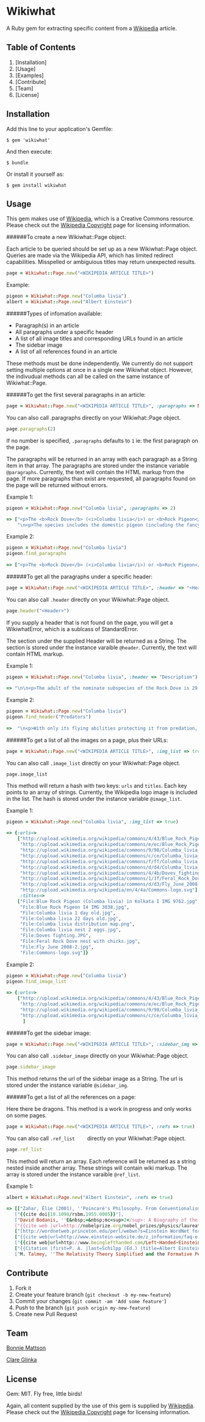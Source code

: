 Wikiwhat
========

A Ruby gem for extracting specific content from a [Wikipedia](http://wikipedia.com) article.


## Table of Contents

1. [Installation]
2. [Usage]
3. [Examples]
4. [Contribute]
5. [Team]
6. [License]

## Installation

Add this line to your application's Gemfile:

    $ gem 'wikiwhat'

And then execute:

    $ bundle

Or install it yourself as:

    $ gem install wikiwhat

## Usage

This gem makes use of [Wikipedia](http://wikipedia.com), which is a Creative Commons resource. Please check out the [Wikipedia Copyright](http://en.wikipedia.org/wiki/Wikipedia:Copyrights) page for licensing information.

######To create a new Wikiwhat::Page object:

Each article to be queried should be set up as a new Wikiwhat::Page object. Queries are made via the Wikipedia API, which has limited redirect capabilities. Misspelled  or ambiguious titles may return unexpected results.

```ruby
page = Wikiwhat::Page.new("<WIKIPEDIA ARTICLE TITLE>")
```

Example:

```ruby
pigeon = Wikiwhat::Page.new("Columba livia")
albert = Wikiwhat::Page.new("Albert Einstein")
```

######Types of infomation available:

* Paragraph(s) in an article
* All paragraphs under a specific header
* A list of all image titles and corresponding URLs found in an article
* The sidebar image
* A list of all references found in an article

These methods must be done independently. We currently do not support setting multiple options at once in a single new Wikiwhat object. However, the indivudual methods can all be called on the same instance of Wikiwhat::Page.

######To get the first several paragraphs in an article:

```ruby
page = Wikiwhat::Page.new("<WIKIPEDIA ARTICLE TITLE>", :paragraphs => NUMBER)
```

You can also call .paragraphs directly on your Wikiwhat::Page object.

```ruby
page.paragraphs(2)
```

If no number is specified, `.paragraphs` defaults to `1` ie: the first paragraph on the page.

The paragraphs will be returned in an array with each paragraph as a String item in that array. The paragraphs are stored under the instance variable `@paragraphs`. Currently, the text will contain the HTML markup from the page. If more paragraphs than exist are requested, all paragraphs found on the page will be returned without errors.

Example 1:

```ruby
pigeon = Wikiwhat::Page.new("Columba livia", :paragraphs => 2)

=> ["<p>The <b>Rock Dove</b> (<i>Columba livia</i>) or <b>Rock Pigeon</b> is a member of the bird family Columbidae (doves and pigeons). In common usage, this bird is often simply referred to as the \"pigeon\".</p>",
	"\n<p>The species includes the domestic pigeon (including the fancy pigeon), and escaped domestic pigeons have given rise to feral populations around the world.</p>"]
```

Example 2:

```ruby
pigeon = Wikiwhat::Page.new("Columba livia")
pigeon.find_paragraphs
	
=> ["<p>The <b>Rock Dove</b> (<i>Columba livia</i>) or <b>Rock Pigeon</b> is a member of the bird family Columbidae (doves and pigeons). In common usage, this bird is often simply referred to as the \"pigeon\".</p>"]
```

######To get all the paragraphs under a specific header:

```ruby
page = Wikiwhat::Page.new("<WIKIPEDIA ARTICLE TITLE>", :header => "<Header>")
```

You can also call `.header` directly on your Wikiwhat::Page object.

```ruby
page.header("<Header>")
```

If you supply a header that is not found on the page, you will get a WikiwhatError, which is a sublcass of StandardError.

The section under the supplied Header will be returned as a String. The section is stored under the instance varaible `@header`. Currently, the text will contain HTML markup.

Example 1:

```ruby
pigeon = Wikiwhat::Page.new("Columba livia", :header => "Description")
	
=> "\n\n<p>The adult of the nominate subspecies of the Rock Dove is 29 to 37 cm (11 to 15 in) long with a 62 to 72 cm (24 to 28 in) wingspan. Weight for wild or feral Rock Doves ranges from 238–380 g (8.4–13 oz), though . . ."
```	
Example 2:

```ruby
pigeon = Wikiwhat::Page.new("Columba livia")
pigeon.find_header("Predators")
	
=> 	"\n<p>With only its flying abilities protecting it from predation, rock pigeons are a favorite almost around the world for a wide range of raptorial birds. In fact, with feral pigeons existing in most every city in the world, they may form the majority of prey for several . . ."
```

######To get a list of all the images on a page, plus their URLs:

```ruby	
page = Wikiwhat::Page.new("<WIKIPEDIA ARTICLE TITLE>", :img_list => true)
```

You can also call `.image_list` directly on your Wikiwhat::Page object.
	
```
page.image_list
```

This method will return a hash with two keys: `urls` and `titles`. Each key points to an array of strings. Currently, the Wikipedia logo image is included in the list. The hash is stored under the instance variable `@image_list`.

Example 1: 

```ruby
pigeon = Wikiwhat::Page.new("Columba livia", :img_list => true)
	
=> {:urls=>
    ["http://upload.wikimedia.org/wikipedia/commons/4/43/Blue_Rock_Pigeon_%28Columba_livia%29_in_Kolkata_I_IMG_9762.jpg",
     "http://upload.wikimedia.org/wikipedia/commons/e/ec/Blue_Rock_Pigeon_I4_IMG_3038.jpg",
     "http://upload.wikimedia.org/wikipedia/commons/9/98/Columba_livia_1_day_old.jpg",
     "http://upload.wikimedia.org/wikipedia/commons/c/ce/Columba_livia_22_days_old.jpg",
     "http://upload.wikimedia.org/wikipedia/commons/f/ff/Columba_livia_distribution_map.png",
     "http://upload.wikimedia.org/wikipedia/commons/d/d4/Columba_livia_nest_2_eggs.jpg",
     "http://upload.wikimedia.org/wikipedia/commons/4/4b/Doves_fighting.JPG",
     "http://upload.wikimedia.org/wikipedia/commons/1/1f/Feral_Rock_Dove_nest_with_chicks.jpg",
     "http://upload.wikimedia.org/wikipedia/commons/d/d3/Fly_June_2008-2.jpg",
     "http://upload.wikimedia.org/wikipedia/en/4/4a/Commons-logo.svg"],
     :titles=>
    ["File:Blue Rock Pigeon (Columba livia) in Kolkata I IMG 9762.jpg",
     "File:Blue Rock Pigeon I4 IMG 3038.jpg",
     "File:Columba livia 1 day old.jpg",
     "File:Columba livia 22 days old.jpg",
     "File:Columba livia distribution map.png",
     "File:Columba livia nest 2 eggs.jpg",
     "File:Doves fighting.JPG",
     "File:Feral Rock Dove nest with chicks.jpg",
     "File:Fly June 2008-2.jpg",
     "File:Commons-logo.svg"]}
```

Example 2:

```ruby
pigeon = Wikiwhat::Page.new("Columba livia")
pigeon.find_image_list
	
=> {:urls=>
    ["http://upload.wikimedia.org/wikipedia/commons/4/43/Blue_Rock_Pigeon_%28Columba_livia%29_in_Kolkata_I_IMG_9762.jpg",
     "http://upload.wikimedia.org/wikipedia/commons/e/ec/Blue_Rock_Pigeon_I4_IMG_3038.jpg",
     "http://upload.wikimedia.org/wikipedia/commons/9/98/Columba_livia_1_day_old.jpg",
     "http://upload.wikimedia.org/wikipedia/commons/c/ce/Columba_livia_22_days_old.jpg", ...
      ]
```

######To get the sidebar image:

```ruby
page = Wikiwhat::Page.new("<WIKIPEDIA ARTICLE TITLE>", :sidebar_img => true)
```

You can also call `.sidebar_image` directly on your Wikiwhat::Page object.

```ruby
page.sidebar_image
```

This method returns the url of the sidebar image as a String. The url is stored under the instance variable `@sidebar_img`.

######To get a list of all the references on a page:

Here there be dragons. This method is a work in progress and only works on some pages.

```ruby
page = Wikiwhat::Page.new("<WIKIPEDIA ARTICLE TITLE>", :refs => true)
```

You can also call `.ref_list	` directly on your Wikiwhat::Page object.

```ruby
page.ref_list
```

This method will return an array. Each reference will be returned as a string nested inside another array. These strings will contain wiki markup. The array is stored under the instance varaible `@ref_list`.

Example 1:

```ruby
albert = Wikiwhat::Page.new("Albert Einstein", :refs => true)

=> [["Zahar, Élie (2001), ''Poincaré's Philosophy. From Conventionalism to Phenomenology'', Carus Publishing Company, [http://books.google.com/?id=jJl2JAqvoSAC
   ["{{cite doi|10.1098/rsbm.1955.0005}}"],
   ["David Bodanis, ''E&nbsp;=&nbsp;mc<sup>2</sup>: A Biography of the World's Most Famous Equation'' (New York: Walker, 2000)."],
   ["{{cite web |url=http://nobelprize.org/nobel_prizes/physics/laureates/1921/ |title=The Nobel Prize in Physics 1921 |accessdate=6 March 2007 |publisher=[[N
   ["[http://wordnetweb.princeton.edu/perl/webwn?s=Einstein WordNet for Einstein]."],
   ["{{cite web|url=http://www.einstein-website.de/z_information/faq-e.html|title=Frequently asked questions|publisher=einstein-website.de|accessdate=23 July 
   ["{{cite web|url=http://www.beinglefthanded.com/Left-Handed-Einstein.html|title=Left Handed Einstein|publisher=Being Left Handed.com|accessdate=23 July 201
   ["{{Citation |first=P. A. |last=Schilpp (Ed.) |title=Albert Einstein&nbsp;– Autobiographical Notes |pages=8–9 |publisher=[[Open Court Publishing Company]] 
   ["M. Talmey, ''The Relativity Theory Simplified and the Formative Period of its Inventor''. Falcon Press, 1932, pp. 161–164."], . . . ]
```

## Contribute

1. Fork it
2. Create your feature branch (`git checkout -b my-new-feature`)
3. Commit your changes (`git commit -am 'Add some feature'`)
4. Push to the branch (`git push origin my-new-feature`)
5. Create new Pull Request

## Team

[Bonnie Mattson](https://github.com/kitsunetsuki)

[Clare Glinka](https://github.com/cglinka)

## License

Gem: MIT. Fly free, little birds!

Again, all content supplied by the use of this gem is supplied by [Wikipedia](http://wikipedia.com). Please check out the [Wikipedia Copyright](http://en.wikipedia.org/wiki/Wikipedia:Copyrights) page for licensing information.
